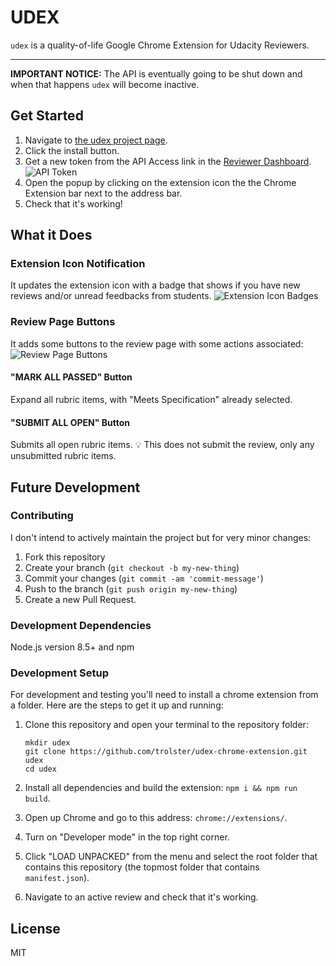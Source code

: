 # UDEX

`udex` is a quality-of-life Google Chrome Extension for Udacity Reviewers.

---
**IMPORTANT NOTICE:** The API is eventually going to be shut down and when that happens `udex` will become inactive.

## Get Started

1. Navigate to [the udex project page][1].
1. Click the install button.
1. Get a new token from the API Access link in the [Reviewer Dashboard][2]. ![API Token][token]
1. Open the popup by clicking on the extension icon the the Chrome Extension bar next to the address bar.
1. Check that it's working!

## What it Does

### Extension Icon Notification

It updates the extension icon with a badge that shows if you have new reviews and/or unread feedbacks from students.
![Extension Icon Badges][badges]

### Review Page Buttons

It adds some buttons to the review page with some actions associated:
![Review Page Buttons][buttons]

#### "MARK ALL PASSED" Button

Expand all rubric items, with "Meets Specification" already selected.

#### "SUBMIT ALL OPEN" Button

Submits all open rubric items. :bulb: This does not submit the review, only any unsubmitted rubric items.

## Future Development

### Contributing

I don't intend to actively maintain the project but for very minor changes:

1. Fork this repository
1. Create your branch (`git checkout -b my-new-thing`)
1. Commit your changes (`git commit -am 'commit-message'`)
1. Push to the branch (`git push origin my-new-thing`)
1. Create a new Pull Request.

### Development Dependencies

Node.js version 8.5+ and npm

### Development Setup

For development and testing you'll need to install a chrome extension from a folder. Here are the steps to get it up and running:

1. Clone this repository and open your terminal to the repository folder:

   ```shell
   mkdir udex
   git clone https://github.com/trolster/udex-chrome-extension.git udex
   cd udex
   ```

1. Install all dependencies and build the extension: `npm i && npm run build`.
1. Open up Chrome and go to this address: `chrome://extensions/`.
1. Turn on "Developer mode" in the top right corner.
1. Click "LOAD UNPACKED" from the menu and select the root folder that contains this repository (the topmost folder that contains `manifest.json`).
1. Navigate to an active review and check that it's working.

## License

MIT

[1]: https://www.mtl.codes/projects/udex
[2]: https://review.udacity.com/#!/submissions/dashboard
[badges]: https://i.imgur.com/cMfwmZ8.jpg
[buttons]: https://i.imgur.com/qXYQl65.png
[token]: http://i.imgur.com/QH7onbk.png